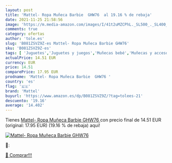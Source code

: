 ```yaml
---
layout: post
title: 'Mattel- Ropa Muñeca Barbie  GHW76  al 19.16 % de rebaja'
date: 2021-11-25 21:58:56
image: 'https://m.media-amazon.com/images/I/41t2uMZCPhL._SL500_._SL400_.jpg'
comments: true
category: ofertas
author: 'tole.es'
slug: 'B081ZSVZ9Z-es Mattel- Ropa Muñeca Barbie GHW76'
sku: 'B081ZSVZ9Z-es'
tags: [ 'Juguetes','Juguetes y juegos','Muñecas bebé','Muñecas y accesorios','barbie','mattel','mattel-', ]
actualPrice: 14.51 EUR
currency: EUR
price: 14.51
comparePrice: 17.95 EUR
prodname: 'Mattel- Ropa Muñeca Barbie  GHW76 '
country: 'es'
flag: '🇪🇸'
brand: 'Mattel'
buyurl: 'https://www.amazon.es/dp/B081ZSVZ9Z/?tag=tolees-21'
descuento: '19.16'
average: '14.402'
---
```


Tienes [Mattel- Ropa Muñeca Barbie  GHW76 ](https://www.amazon.es/dp/B081ZSVZ9Z/?tag=tolees-21) con precio final de  14.51 EUR (original: 17.95 EUR) (19.16 %  de rebaja) aqui!

[![Mattel- Ropa Muñeca Barbie  GHW76 ](https://m.media-amazon.com/images/I/41t2uMZCPhL._SL500_._SL400_.jpg)](https://www.amazon.es/dp/B081ZSVZ9Z/?tag=tolees-21)

🔎:


[🛒 Comprar!!!](https://www.amazon.es/dp/B081ZSVZ9Z/?tag=tolees-21)
